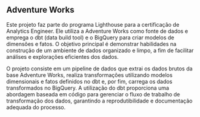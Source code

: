 ## Adventure Works

Este projeto faz parte do programa Lighthouse para a certificação de Analytics Engineer. Ele utiliza a Adventure Works como fonte de dados e emprega o dbt (data build tool) e o BigQuery para criar modelos de dimensões e fatos. O objetivo principal é demonstrar habilidades na construção de um ambiente de dados organizado e limpo, a fim de facilitar análises e explorações eficientes dos dados.

O projeto consiste em um pipeline de dados que extrai os dados brutos da base Adventure Works, realiza transformações utilizando modelos dimensionais e fatos definidos no dbt e, por fim, carrega os dados transformados no BigQuery. A utilização do dbt proporciona uma abordagem baseada em código para gerenciar o fluxo de trabalho de transformação dos dados, garantindo a reprodutibilidade e documentação adequada do processo.
